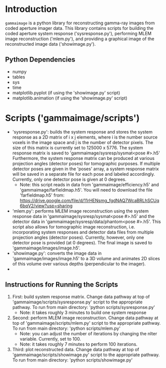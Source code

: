 # Introduction
`gammaimage` is a python library for reconstructing gamma-ray images from coded aperture imager data. This library contains scripts for building the coded aperture system response ('sysresponse.py'), performing MLEM image reconstruction ('mlem.py'), and providing a graphical image of the reconstructed image data ('showimage.py').

## Python Dependencies
- numpy
- tables
- sys
- time
- matplotlib.pyplot (if using the 'showimage.py' script)
- matplotlib.animation (if using the 'showimage.py' script)

# Scripts ('gammaimage/scripts')
- 'sysresponse.py': builds the system response and stores the system response as a 2D matrix of i x j elements, where i is the number source voxels in the image space and j is the number of detector pixels. The size of this matrix is currently set to 125000 x 5776. The system response matrix is saved to 'gammaimage/sysresp/sysmat<pose #>.h5'  Furthermore, the system response matrix can be produced at various projection angles (detector poses) for tomographic purposes. If multiple detector poses are given in the 'poses' array, a system response matrix will be saved in a separate file for each pose and labeled accordingly. Currently, only one detector pose is given at 0 degrees.
    - Note: this script reads in data from 'gammaimage/efficiency.h5' and 'gammaimage/farfieldmap.h5'. You will need to download the file 'farfieldmap.h5' from: https://drive.google.com/file/d/11rHENsmg_fgdNAQ7WcaBRLhSCUq6bqV2/view?usp=sharing
- 'mlem.py': performs MLEM image reconstruction using the system response data in 'gammaimage/sysresp/sysmat<pose #>.h5' and the detector data in 'gammaimage/sysresp/data/phantom<pose #>.h5'. This script also allows for tomographic image reconstruction, i.e. incorporating system responses and detector data files from multiple projection angles (detector poses). Currently, however, only one detector pose is provided (at 0 degrees). The final image is saved to 'gammaimage/images/image.h5'.
- 'showimage.py': converts the image data in 'gammaimage/images/image.h5' to a 3D volume and animates 2D slices of this volume over various depths (perpendicular to the imager).
-

## Instructions for Running the Scripts
1. First: build system response matrix. Change data pathway at top of 'gammaimage/scripts/sysresponse.py' script to the appropriate pathway. To run from main directory: 'python scripts/sysresponse.py'
    - Note: it takes roughly 3 minutes to build one system response
1. Second: perform MLEM image reconstruction. Change data pathway at top of 'gammaimage/scripts/mlem.py' script to the appropriate pathway. To run from main directory: 'python scripts/mlem.py'
    - Note: you can adjust the number of iterations by changing the nIter variable. Currently, set to 100.
    - Note: it takes roughly 7 minutes to perform 100 iterations.
1. Third: plot reconstructed data. Change data pathway at top of 'gammaimage/scripts/showimage.py' script to the appropriate pathway. To run from main directory: 'python scripts/showimage.py'
